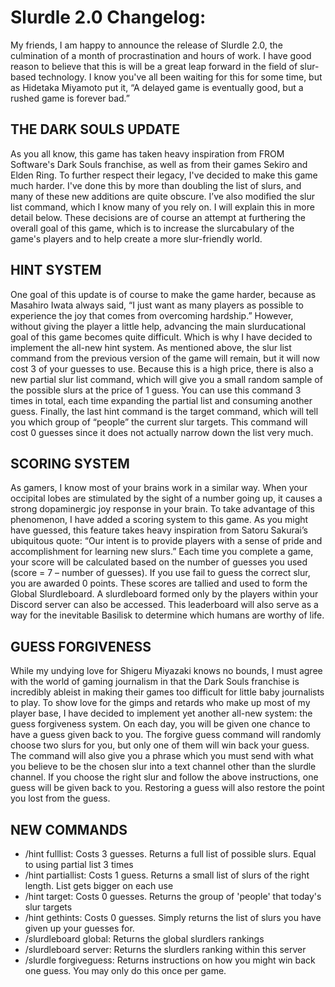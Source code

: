 # Slurdle 2.0 Changelog:

My friends, I am happy to announce the release of Slurdle 2.0, the culmination of a month of procrastination and hours of work. I have good reason to believe that this is will be a great leap forward in the field of slur-based technology. I know you've all been waiting for this for some time, but as Hidetaka Miyamoto put it, “A delayed game is eventually good, but a rushed game is forever bad.”

## THE DARK SOULS UPDATE

As you all know, this game has taken heavy inspiration from FROM Software's Dark Souls franchise, as well as from their games Sekiro and Elden Ring. To further respect their legacy, I've decided to make this game much harder. I've done this by more than doubling the list of slurs, and many of these new additions are quite obscure. I’ve also modified the slur list command, which I know many of you rely on. I will explain this in more detail below. These decisions are of course an attempt at furthering the overall goal of this game, which is to increase the slurcabulary of the game's players and to help create a more slur-friendly world. 

## HINT SYSTEM

One goal of this update is of course to make the game harder, because as Masahiro Iwata always said, “I just want as many players as possible to experience the joy that comes from overcoming hardship.” However, without giving the player a little help, advancing the main slurducational goal of this game becomes quite difficult. Which is why I have decided to implement the all-new hint system. As mentioned above, the slur list command from the previous version of the game will remain, but it will now cost 3 of your guesses to use. Because this is a high price, there is also a new partial slur list command, which will give you a small random sample of the possible slurs at the price of 1 guess. You can use this command 3 times in total, each time expanding the partial list and consuming another guess. Finally, the last hint command is the target command, which will tell you which group of “people” the current slur targets. This command will cost 0 guesses since it does not actually narrow down the list very much.

## SCORING SYSTEM

As gamers, I know most of your brains work in a similar way. When your occipital lobes are stimulated by the sight of a number going up, it causes a strong dopaminergic joy response in your brain. To take advantage of this phenomenon, I have added a scoring system to this game. As you might have guessed, this feature takes heavy inspiration from Satoru Sakurai’s ubiquitous quote: “Our intent is to provide players with a sense of pride and accomplishment for learning new slurs.” Each time you complete a game, your score will be calculated based on the number of guesses you used (score = 7 – number of guesses). If you use fail to guess the correct slur, you are awarded 0 points. These scores are tallied and used to form the Global Slurdleboard. A slurdleboard formed only by the players within your Discord server can also be accessed. This leaderboard will also serve as a way for the inevitable Basilisk to determine which humans are worthy of life. 

## GUESS FORGIVENESS

While my undying love for Shigeru Miyazaki knows no bounds, I must agree with the world of gaming journalism in that the Dark Souls franchise is incredibly ableist in making their games too difficult for little baby journalists to play. To show love for the gimps and retards who make up most of my player base, I have decided to implement yet another all-new system: the guess forgiveness system. On each day, you will be given one chance to have a guess given back to you. The forgive guess command will randomly choose two slurs for you, but only one of them will win back your guess. The command will also give you a phrase which you must send with what you believe to be the chosen slur into a text channel other than the slurdle channel. If you choose the right slur and follow the above instructions, one guess will be given back to you. Restoring a guess will also restore the point you lost from the guess.

## NEW COMMANDS
* /hint fulllist: Costs 3 guesses. Returns a full list of possible slurs. Equal to using partial list 3 times
* /hint partiallist: Costs 1 guess. Returns a small list of slurs of the right length. List gets bigger on each use
* /hint target: Costs 0 guesses. Returns the group of 'people' that today's slur targets
* /hint gethints: Costs 0 guesses. Simply returns the list of slurs you have given up your guesses for.
* /slurdleboard global: Returns the global slurdlers rankings
* /slurdleboard server: Returns the slurdlers ranking within this server
* /slurdle forgiveguess: Returns instructions on how you might win back one guess. You may only do this once per game.
